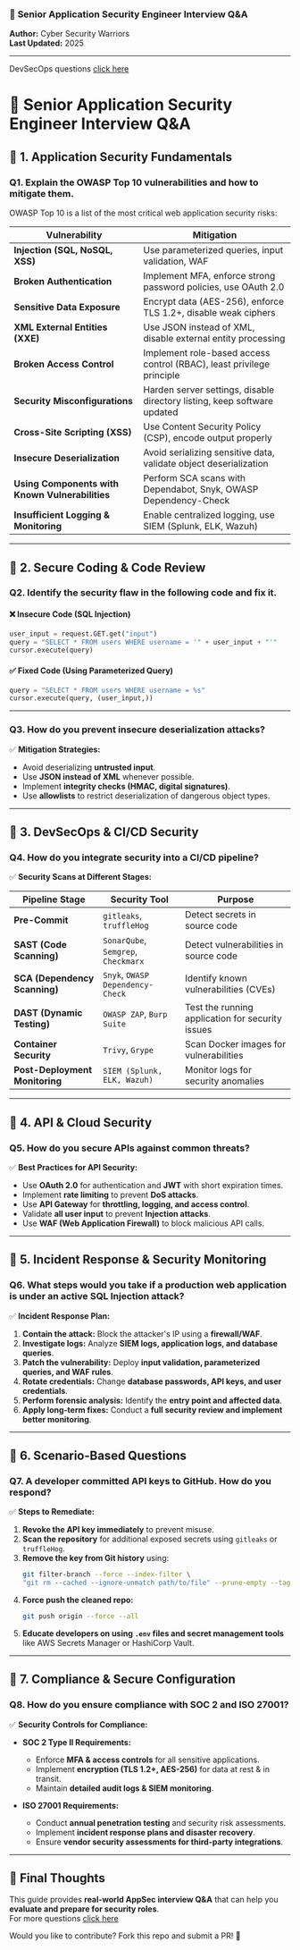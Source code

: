 ### 📜 **Senior Application Security Engineer Interview Q&A**  
**Author:** Cyber Security Warriors  
**Last Updated:** 2025  

---
DevSecOps questions [click here](https://github.com/Cyber-Security-Warriors/Appplication-Security-Interview-Prep/blob/main/DevSecOps.md)

# 🚀 Senior Application Security Engineer Interview Q&A  

## 📌 **1. Application Security Fundamentals**  

### **Q1. Explain the OWASP Top 10 vulnerabilities and how to mitigate them.**  
OWASP Top 10 is a list of the most critical web application security risks:  

| Vulnerability | Mitigation |
|--------------|------------|
| **Injection (SQL, NoSQL, XSS)** | Use parameterized queries, input validation, WAF |
| **Broken Authentication** | Implement MFA, enforce strong password policies, use OAuth 2.0 |
| **Sensitive Data Exposure** | Encrypt data (AES-256), enforce TLS 1.2+, disable weak ciphers |
| **XML External Entities (XXE)** | Use JSON instead of XML, disable external entity processing |
| **Broken Access Control** | Implement role-based access control (RBAC), least privilege principle |
| **Security Misconfigurations** | Harden server settings, disable directory listing, keep software updated |
| **Cross-Site Scripting (XSS)** | Use Content Security Policy (CSP), encode output properly |
| **Insecure Deserialization** | Avoid serializing sensitive data, validate object deserialization |
| **Using Components with Known Vulnerabilities** | Perform SCA scans with Dependabot, Snyk, OWASP Dependency-Check |
| **Insufficient Logging & Monitoring** | Enable centralized logging, use SIEM (Splunk, ELK, Wazuh) |

---

## 📌 **2. Secure Coding & Code Review**  

### **Q2. Identify the security flaw in the following code and fix it.**  
#### ❌ **Insecure Code (SQL Injection)**  
```python
user_input = request.GET.get("input")
query = "SELECT * FROM users WHERE username = '" + user_input + "'"
cursor.execute(query)
```
#### ✅ **Fixed Code (Using Parameterized Query)**  
```python
query = "SELECT * FROM users WHERE username = %s"
cursor.execute(query, (user_input,))
```

---

### **Q3. How do you prevent insecure deserialization attacks?**  
✅ **Mitigation Strategies:**  
- Avoid deserializing **untrusted input**.  
- Use **JSON instead of XML** whenever possible.  
- Implement **integrity checks (HMAC, digital signatures)**.  
- Use **allowlists** to restrict deserialization of dangerous object types.  

---

## 📌 **3. DevSecOps & CI/CD Security**  

### **Q4. How do you integrate security into a CI/CD pipeline?**  
✅ **Security Scans at Different Stages:**  

| Pipeline Stage | Security Tool | Purpose |
|---------------|--------------|---------|
| **Pre-Commit** | `gitleaks`, `truffleHog` | Detect secrets in source code |
| **SAST (Code Scanning)** | `SonarQube`, `Semgrep`, `Checkmarx` | Detect vulnerabilities in source code |
| **SCA (Dependency Scanning)** | `Snyk`, `OWASP Dependency-Check` | Identify known vulnerabilities (CVEs) |
| **DAST (Dynamic Testing)** | `OWASP ZAP`, `Burp Suite` | Test the running application for security issues |
| **Container Security** | `Trivy`, `Grype` | Scan Docker images for vulnerabilities |
| **Post-Deployment Monitoring** | `SIEM (Splunk, ELK, Wazuh)` | Monitor logs for security anomalies |

---

## 📌 **4. API & Cloud Security**  

### **Q5. How do you secure APIs against common threats?**  
✅ **Best Practices for API Security:**  
- Use **OAuth 2.0** for authentication and **JWT** with short expiration times.  
- Implement **rate limiting** to prevent **DoS attacks**.  
- Use **API Gateway** for **throttling, logging, and access control**.  
- Validate **all user input** to prevent **Injection attacks**.  
- Use **WAF (Web Application Firewall)** to block malicious API calls.  

---

## 📌 **5. Incident Response & Security Monitoring**  

### **Q6. What steps would you take if a production web application is under an active SQL Injection attack?**  
✅ **Incident Response Plan:**  
1. **Contain the attack:** Block the attacker's IP using a **firewall/WAF**.  
2. **Investigate logs:** Analyze **SIEM logs, application logs, and database queries**.  
3. **Patch the vulnerability:** Deploy **input validation, parameterized queries, and WAF rules**.  
4. **Rotate credentials:** Change **database passwords, API keys, and user credentials**.  
5. **Perform forensic analysis:** Identify the **entry point and affected data**.  
6. **Apply long-term fixes:** Conduct a **full security review and implement better monitoring**.  

---

## 📌 **6. Scenario-Based Questions**  

### **Q7. A developer committed API keys to GitHub. How do you respond?**  
✅ **Steps to Remediate:**  
1. **Revoke the API key immediately** to prevent misuse.  
2. **Scan the repository** for additional exposed secrets using `gitleaks` or `truffleHog`.  
3. **Remove the key from Git history** using:  
   ```sh
   git filter-branch --force --index-filter \
   "git rm --cached --ignore-unmatch path/to/file" --prune-empty --tag-name-filter cat -- --all
   ```  
4. **Force push the cleaned repo:**  
   ```sh
   git push origin --force --all
   ```  
5. **Educate developers on using `.env` files and secret management tools** like AWS Secrets Manager or HashiCorp Vault.  

---

## 📌 **7. Compliance & Secure Configuration**  

### **Q8. How do you ensure compliance with SOC 2 and ISO 27001?**  
✅ **Security Controls for Compliance:**  
- **SOC 2 Type II Requirements:**
  - Enforce **MFA & access controls** for all sensitive applications.  
  - Implement **encryption (TLS 1.2+, AES-256)** for data at rest & in transit.  
  - Maintain **detailed audit logs & SIEM monitoring**.  

- **ISO 27001 Requirements:**  
  - Conduct **annual penetration testing** and security risk assessments.  
  - Implement **incident response plans and disaster recovery**.  
  - Ensure **vendor security assessments for third-party integrations**.  

---

## 🎯 **Final Thoughts**  
This guide provides **real-world AppSec interview Q&A** that can help you **evaluate and prepare for security roles**.  
For more questions [click here](https://github.com/Cyber-Security-Warriors/Appplication-Security-Interview-Prep/blob/main/InterviewQuestions.md)

Would you like to contribute? Fork this repo and submit a PR! 🚀  

